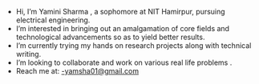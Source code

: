 -  Hi, I’m Yamini Sharma , a sophomore at NIT Hamirpur, pursuing electrical engineering.
-  I’m interested in bringing out an amalgamation of core fields and technological advancements so as to yield better results.
-  I’m currently trying my hands on research projects along with technical writing.
-  I’m looking to collaborate and work on various real life problems .
- Reach me at:
    -yamsha01@gmail.com 
    
<!---
yamini2001-hub/yamini2001-hub is a ✨ special ✨ repository because its `README.md` (this file) appears on your GitHub profile.
You can click the Preview link to take a look at your changes.
--->
